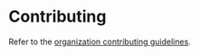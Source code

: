 # Contributing

Refer to the [organization contributing guidelines][fuyulang-contributing].

[fuyulang-contributing]: https://github.com/fuyulang/.github/blob/main/CONTRIBUTING.md
